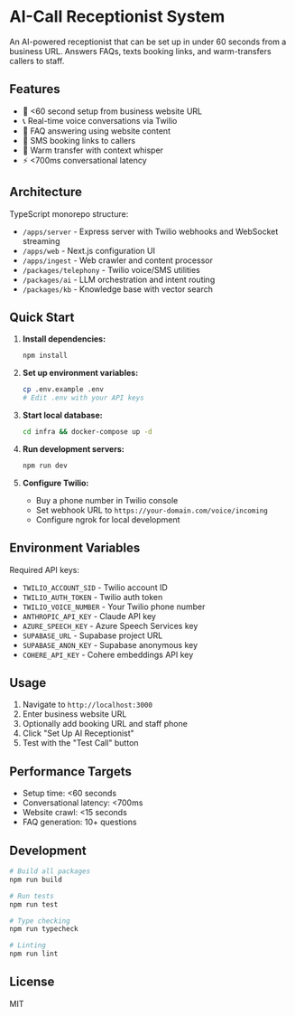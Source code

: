 # AI-Call Receptionist System

An AI-powered receptionist that can be set up in under 60 seconds from a business URL. Answers FAQs, texts booking links, and warm-transfers callers to staff.

## Features

- 🚀 <60 second setup from business website URL
- 📞 Real-time voice conversations via Twilio
- 💬 FAQ answering using website content
- 📱 SMS booking links to callers
- 🔄 Warm transfer with context whisper
- ⚡ <700ms conversational latency

## Architecture

TypeScript monorepo structure:
- `/apps/server` - Express server with Twilio webhooks and WebSocket streaming
- `/apps/web` - Next.js configuration UI
- `/apps/ingest` - Web crawler and content processor
- `/packages/telephony` - Twilio voice/SMS utilities
- `/packages/ai` - LLM orchestration and intent routing
- `/packages/kb` - Knowledge base with vector search

## Quick Start

1. **Install dependencies:**
   ```bash
   npm install
   ```

2. **Set up environment variables:**
   ```bash
   cp .env.example .env
   # Edit .env with your API keys
   ```

3. **Start local database:**
   ```bash
   cd infra && docker-compose up -d
   ```

4. **Run development servers:**
   ```bash
   npm run dev
   ```

5. **Configure Twilio:**
   - Buy a phone number in Twilio console
   - Set webhook URL to `https://your-domain.com/voice/incoming`
   - Configure ngrok for local development

## Environment Variables

Required API keys:
- `TWILIO_ACCOUNT_SID` - Twilio account ID
- `TWILIO_AUTH_TOKEN` - Twilio auth token
- `TWILIO_VOICE_NUMBER` - Your Twilio phone number
- `ANTHROPIC_API_KEY` - Claude API key
- `AZURE_SPEECH_KEY` - Azure Speech Services key
- `SUPABASE_URL` - Supabase project URL
- `SUPABASE_ANON_KEY` - Supabase anonymous key
- `COHERE_API_KEY` - Cohere embeddings API key

## Usage

1. Navigate to `http://localhost:3000`
2. Enter business website URL
3. Optionally add booking URL and staff phone
4. Click "Set Up AI Receptionist"
5. Test with the "Test Call" button

## Performance Targets

- Setup time: <60 seconds
- Conversational latency: <700ms
- Website crawl: <15 seconds
- FAQ generation: 10+ questions

## Development

```bash
# Build all packages
npm run build

# Run tests
npm run test

# Type checking
npm run typecheck

# Linting
npm run lint
```

## License

MIT